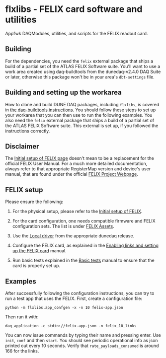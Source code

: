 # flxlibs - FELIX card software and utilities 
Appfwk DAQModules, utilities, and scripts for the FELIX readout card.

## Building

For the dependencies, you need the `felix` external package that ships a build of a partial set of the ATLAS FELIX Software suite. You'll want to use a work area created using daq-buildtools from the dunedaq-v2.4.0 DAQ Suite or later, otherwise this package won't be in your area's `dbt-settings` file. 

## Building and setting up the workarea
How to clone and build DUNE DAQ packages, including `flxlibs`, is covered in [the daq-buildtools instructions](https://dune-daq-sw.readthedocs.io/en/latest/packages/daq-buildtools/). You should follow these steps to set up your workarea that you can then use to run the following examples. You also need the `felix` external package that ships a build of a partial set of the ATLAS FELIX Software suite. This external is set up, if you followed the instructions correctly. 

## Disclaimer
The [Initial setup of FELIX page](Initial-setup-of-FELIX.md) doesn't mean to be a replacement for the official FELIX User Manual. For a much more detailed documentation, always refer to that appropriate RegisterMap version and device's user manual, that are found under the official [FELIX Project Webpage](https://atlas-project-felix.web.cern.ch/atlas-project-felix/).

## FELIX setup
Please ensure the following:

1. For the physical setup, please refer to the [Initial setup of FELIX](Initial-setup-of-FELIX.md).

2. For the card configuration, one needs compatible firmware and FELIX configuration sets. The list is under [FELIX Assets](FELIX-assets.md#compatibility_list).

3. Use the [Local driver](Local-driver.md) from the appropriate dunedaq release.

4. Configure the FELIX card, as explained in the [Enabling links and setting up the FELIX card](Enabling-links-and-setting-the-superchunk-factor.md) manual.

5. Run basic tests explained in the [Basic tests](Basic-tests.md) manual to ensure that the card is properly set up.

## Examples
After successfully following the configuration instructions, you can try to run a test app that uses the FELIX.
First, create a configuration file:

    python -m flxlibs.app_confgen -x -n 10 felix-app.json
    
Then run it with:

    daq_application -c stdin://felix-app.json -n felix_10_links
    
You can now issue commands by typing their name and pressing enter. Use `init`, `conf` and then `start`. You should see periodic operational info as json printed out every 10 seconds. Verify that `rate_payloads_consumed` is around 166 for the links.

